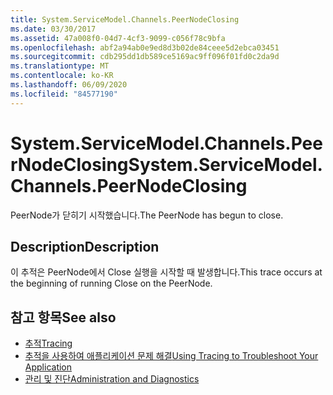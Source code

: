 ```yaml
---
title: System.ServiceModel.Channels.PeerNodeClosing
ms.date: 03/30/2017
ms.assetid: 47a008f0-04d7-4cf3-9099-c056f78c9bfa
ms.openlocfilehash: abf2a94ab0e9ed8d3b02de84ceee5d2ebca03451
ms.sourcegitcommit: cdb295dd1db589ce5169ac9ff096f01fd0c2da9d
ms.translationtype: MT
ms.contentlocale: ko-KR
ms.lasthandoff: 06/09/2020
ms.locfileid: "84577190"
---
```

# <a name="systemservicemodelchannelspeernodeclosing"></a><span data-ttu-id="c79fb-102">System.ServiceModel.Channels.PeerNodeClosing</span><span class="sxs-lookup"><span data-stu-id="c79fb-102">System.ServiceModel.Channels.PeerNodeClosing</span></span>
<span data-ttu-id="c79fb-103">PeerNode가 닫히기 시작했습니다.</span><span class="sxs-lookup"><span data-stu-id="c79fb-103">The PeerNode has begun to close.</span></span>  
  
## <a name="description"></a><span data-ttu-id="c79fb-104">Description</span><span class="sxs-lookup"><span data-stu-id="c79fb-104">Description</span></span>  
 <span data-ttu-id="c79fb-105">이 추적은 PeerNode에서 Close 실행을 시작할 때 발생합니다.</span><span class="sxs-lookup"><span data-stu-id="c79fb-105">This trace occurs at the beginning of running Close on the PeerNode.</span></span>  
  
## <a name="see-also"></a><span data-ttu-id="c79fb-106">참고 항목</span><span class="sxs-lookup"><span data-stu-id="c79fb-106">See also</span></span>

- [<span data-ttu-id="c79fb-107">추적</span><span class="sxs-lookup"><span data-stu-id="c79fb-107">Tracing</span></span>](index.md)
- [<span data-ttu-id="c79fb-108">추적을 사용하여 애플리케이션 문제 해결</span><span class="sxs-lookup"><span data-stu-id="c79fb-108">Using Tracing to Troubleshoot Your Application</span></span>](using-tracing-to-troubleshoot-your-application.md)
- [<span data-ttu-id="c79fb-109">관리 및 진단</span><span class="sxs-lookup"><span data-stu-id="c79fb-109">Administration and Diagnostics</span></span>](../index.md)
